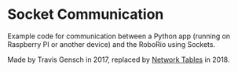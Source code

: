 # Socket Communication
Example code for communication between a Python app (running on Raspberry PI or another device) and the RoboRio using Sockets.

Made by Travis Gensch in 2017, replaced by [Network Tables](https://docs.wpilib.org/en/stable/docs/software/networktables/networktables-intro.html) in 2018.